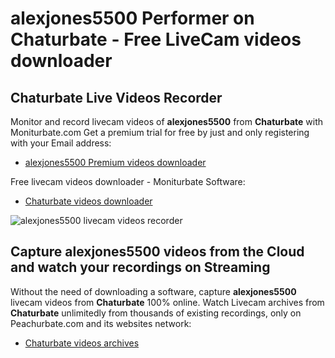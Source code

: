 # alexjones5500 Performer on Chaturbate - Free LiveCam videos downloader

## Chaturbate Live Videos Recorder

Monitor and record livecam videos of **alexjones5500** from **Chaturbate** with Moniturbate.com
Get a premium trial for free by just and only registering with your Email address:
* [alexjones5500 Premium videos downloader](https://moniturbate.com/request-demo-licence-key.html)

Free livecam videos downloader - Moniturbate Software:
* [Chaturbate videos downloader](https://moniturbate.com/moniturbate-download-software.html)

![alexjones5500 livecam videos recorder](https://peachurnet.com/templates/moniturbate-software.png)


## Capture alexjones5500 videos from the Cloud and watch your recordings on Streaming

Without the need of downloading a software, capture **alexjones5500** livecam videos from **Chaturbate** 100% online.
Watch Livecam archives from **Chaturbate** unlimitedly from thousands of existing recordings, only on Peachurbate.com and its websites network:
* [Chaturbate videos archives](https://peachurnet.com/)